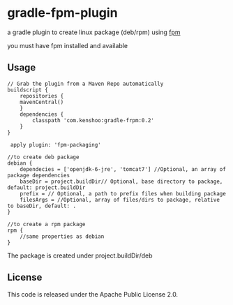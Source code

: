 gradle-fpm-plugin
=================

a gradle plugin to create linux package (deb/rpm) using [fpm](https://github.com/jordansissel/fpm)

you must have fpm installed and available

## Usage
	// Grab the plugin from a Maven Repo automatically
	buildscript {
	    repositories {
		mavenCentral()
	    }
	    dependencies {
		    classpath 'com.kenshoo:gradle-frpm:0.2'
	    }
	}

     apply plugin: 'fpm-packaging'

	//to create deb package
	debian {
	    dependecies = ['openjdk-6-jre', 'tomcat7'] //Optional, an array of package dependencies
	    baseDir = project.buildDir// Optional, base directory to package, default: project.buildDir
	    prefix = // Optional, a path to prefix files when building package
	    filesArgs = //Optional, array of files/dirs to package, relative to baseDir, default: .
	}

	//to create a rpm package
	rpm {
	    //same properties as debian
	}

The package is created under project.buildDir/deb

## License
This code is released under the Apache Public License 2.0.